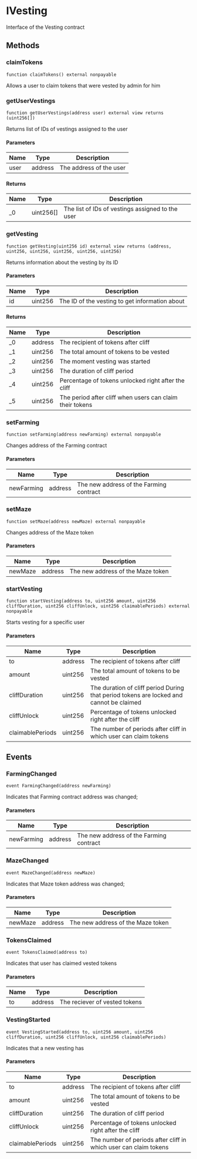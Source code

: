 # IVesting





Interface of the Vesting contract



## Methods

### claimTokens

```solidity
function claimTokens() external nonpayable
```

Allows a user to claim tokens that were vested by admin for him




### getUserVestings

```solidity
function getUserVestings(address user) external view returns (uint256[])
```

Returns list of IDs of vestings assigned to the user



#### Parameters

| Name | Type | Description |
|---|---|---|
| user | address | The address of the user |

#### Returns

| Name | Type | Description |
|---|---|---|
| _0 | uint256[] | The list of IDs of vestings assigned to the user |

### getVesting

```solidity
function getVesting(uint256 id) external view returns (address, uint256, uint256, uint256, uint256, uint256)
```

Returns information about the vesting by its ID



#### Parameters

| Name | Type | Description |
|---|---|---|
| id | uint256 | The ID of the vesting to get information about |

#### Returns

| Name | Type | Description |
|---|---|---|
| _0 | address | The recipient of tokens after cliff |
| _1 | uint256 | The total amount of tokens to be vested |
| _2 | uint256 | The moment vesting was started |
| _3 | uint256 | The duration of cliff period |
| _4 | uint256 | Percentage of tokens unlocked right after the cliff |
| _5 | uint256 | The period after cliff when users can claim their tokens |

### setFarming

```solidity
function setFarming(address newFarming) external nonpayable
```

Changes address of the Farming contract



#### Parameters

| Name | Type | Description |
|---|---|---|
| newFarming | address | The new address of the Farming contract |

### setMaze

```solidity
function setMaze(address newMaze) external nonpayable
```

Changes address of the Maze token



#### Parameters

| Name | Type | Description |
|---|---|---|
| newMaze | address | The new address of the Maze token |

### startVesting

```solidity
function startVesting(address to, uint256 amount, uint256 cliffDuration, uint256 cliffUnlock, uint256 claimablePeriods) external nonpayable
```

Starts vesting for a specific user



#### Parameters

| Name | Type | Description |
|---|---|---|
| to | address | The recipient of tokens after cliff |
| amount | uint256 | The total amount of tokens to be vested |
| cliffDuration | uint256 | The duration of cliff period        During that period tokens are locked and cannot be claimed |
| cliffUnlock | uint256 | Percentage of tokens unlocked right after the cliff |
| claimablePeriods | uint256 | The number of periods after cliff in which user can claim tokens |



## Events

### FarmingChanged

```solidity
event FarmingChanged(address newFarming)
```

Indicates that Farming contract address was changed;



#### Parameters

| Name | Type | Description |
|---|---|---|
| newFarming  | address | The new address of the Farming contract |

### MazeChanged

```solidity
event MazeChanged(address newMaze)
```

Indicates that Maze token address was changed;



#### Parameters

| Name | Type | Description |
|---|---|---|
| newMaze  | address | The new address of the Maze token |

### TokensClaimed

```solidity
event TokensClaimed(address to)
```

Indicates that user has claimed vested tokens



#### Parameters

| Name | Type | Description |
|---|---|---|
| to  | address | The reciever of vested tokens |

### VestingStarted

```solidity
event VestingStarted(address to, uint256 amount, uint256 cliffDuration, uint256 cliffUnlock, uint256 claimablePeriods)
```

Indicates that a new vesting has 



#### Parameters

| Name | Type | Description |
|---|---|---|
| to  | address | The recipient of tokens after cliff |
| amount  | uint256 | The total amount of tokens to be vested |
| cliffDuration  | uint256 | The duration of cliff period |
| cliffUnlock  | uint256 | Percentage of tokens unlocked right after the cliff |
| claimablePeriods  | uint256 | The number of periods after cliff in which user can claim tokens |



